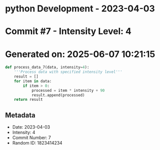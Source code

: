 ﻿# python Development - 2023-04-03
# Commit #7 - Intensity Level: 4
# Generated on: 2025-06-07 10:21:15
```python
def process_data_7(data, intensity=4):
    '''Process data with specified intensity level'''
    result = []
    for item in data:
        if item > 0:
            processed = item * intensity + 90
            result.append(processed)
    return result
```
## Metadata
- Date: 2023-04-03
- Intensity: 4
- Commit Number: 7
- Random ID: 1823414234
